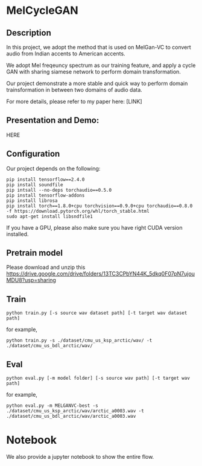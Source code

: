 # MelCycleGAN

## Description

In this project, we adopt the method that is used on MelGan-VC to convert audio from Indian accents to American accents.  

We adopt Mel freqeuncy spectrum as our training feature, and apply a cycle GAN with sharing siamese network to perform domain transformation. 

Our project demonstrate a more stable and quick way to perform domain trainsformation in between two domains of audio data.

For more details, please refer to my paper here: [LINK]

## Presentation and Demo:

HERE

## Configuration

Our project depends on the following:

```
pip install tensorflow==2.4.0
pip install soundfile
pip intsall --no-deps torchaudio==0.5.0
pip install tensorflow-addons
pip install librosa
pip install torch==1.8.0+cpu torchvision==0.9.0+cpu torchaudio==0.8.0 -f https://download.pytorch.org/whl/torch_stable.html
sudo apt-get install libsndfile1
```

If you have a GPU, please also make sure you have right CUDA version installed.

## Pretrain model

Please download and unzip this https://drive.google.com/drive/folders/13TC3CPbYN44K_5dkq0F07pN7ujouMDU8?usp=sharing

## Train

```
python train.py [-s source wav dataset path] [-t target wav dataset path] 
```

for example, 

```
python train.py -s ./dataset/cmu_us_ksp_arctic/wav/ -t ./dataset/cmu_us_bdl_arctic/wav/
```

## Eval

```
python eval.py [-m model folder] [-s source wav path] [-t target wav path]
```

for example, 
```
python eval.py -m MELGANVC-best -s ./dataset/cmu_us_ksp_arctic/wav/arctic_a0003.wav -t ./dataset/cmu_us_bdl_arctic/wav/arctic_a0003.wav
```

# Notebook

We also provide a jupyter notebook to show the entire flow.



